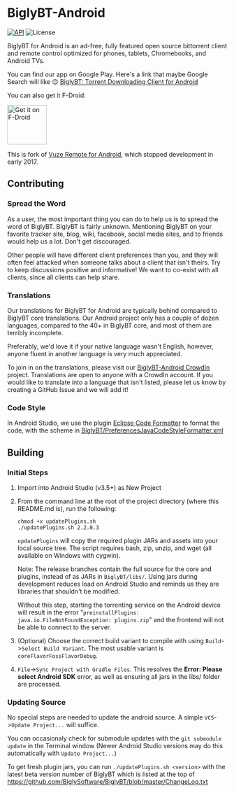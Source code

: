 # BiglyBT-Android

[![API](https://img.shields.io/badge/API-15%2B-blue.svg?style=flat)](https://android-arsenal.com/api?level=15)
![License](https://img.shields.io/badge/license-GPL2+-blue.svg?style=flat)

BiglyBT for Android is an ad-free, fully featured open source bittorrent client and remote control optimized for phones, tablets, Chromebooks, and Android TVs.

You can find our app on Google Play.  Here's a link that maybe Google Search will like :wink: [BiglyBT: Torrent Downloading Client for Android](https://play.google.com/store/apps/details?id=com.biglybt.android.client) 

You can also get it F-Droid:

<a href="https://f-droid.org/packages/com.biglybt.android.client/" target="_blank">
<img src="https://f-droid.org/badge/get-it-on.png" alt="Get it on F-Droid" height="90"/></a>

This is fork of [Vuze Remote for Android](https://svn.vuze.com/public/android/remote/trunk/VuzeRemoteProject/), which stopped development in early 2017.


## Contributing

### Spread the Word

As a user, the most important thing you can do to help us is to spread the word of BiglyBT. BiglyBT is fairly unknown. Mentioning BiglyBT on your favorite tracker site, blog, wiki, facebook, social media sites, and to friends would help us a lot. Don't get discouraged.  

Other people will have different client preferences than you, and they will often feel attacked when someone talks about a client that isn't theirs.  Try to keep discussions positive and informative!  We want to co-exist with all clients, since all clients can help share.

### Translations

Our translations for BiglyBT for Android are typically behind compared to BiglyBT core translations.  Our Android project only has a couple of dozen languages, compared to the 40+ in BiglyBT core, and most of them are terribly incomplete.

Preferably, we'd love it if your native language wasn't English, however, anyone fluent in another language is very much appreciated.

To join in on the translations, please visit our [BiglyBT-Android CrowdIn](https://crowdin.com/project/biglybt-android) project.  Translations are open to anyone with a CrowdIn account.  If you would like to translate into a language that isn't listed, please let us know by creating a GitHub Issue and we will add it!

### Code Style

In Android Studio, we use the plugin [Eclipse Code Formatter](https://plugins.jetbrains.com/plugin/6546-eclipse-code-formatter) to format the code, with the scheme in [BiglyBT/PreferencesJavaCodeStyleFormatter.xml](BiglyBT/PreferencesJavaCodeStyleFormatter.xml)


## Building

### Initial Steps

1. Import into Android Studio (v3.5+) as New Project

1. From the command line at the root of the project directory (where this README.md is), run the following:

    ```
    chmod +x updatePlugins.sh
    ./updatePlugins.sh 2.2.0.3
    ```

    `updatePlugins` will copy the required plugin JARs and assets into your local source tree.
    The script requires bash, zip, unzip, and wget (all available on Windows with cygwin).
    
    Note: The release branches contain the full source for the core and plugins, instead of as JARs in `BiglyBT/libs/`.
    Using jars during development reduces load on Android Studio and reminds us they are libraries that shouldn't be modified.
    
    Without this step, starting the torrenting service on the Android device will result in the error "`preinstallPlugins: java.io.FileNotFoundException: plugins.zip`" and the frontend will not be able to connect to the server.

1. (Optional) Choose the correct build variant to compile with using `Build`->`Select Build Variant`.  The most usable variant is `coreFlavorFossFlavorDebug`.

1. `File`->`Sync Project with Gradle Files`. This resolves the **Error: Please select Android SDK** error, as well as ensuring all jars in the libs/ folder are processed.

### Updating Source

No special steps are needed to update the android source.  A simple `VCS`->`Update Project...` will suffice.

You can occasionaly check for submodule updates with the `git submodule update` in the Terminal window (Newer Android Studio versions may do this automatically with `Update Project...`)

To get fresh plugin jars, you can run `./updatePlugins.sh <version>` with the latest beta version number of BiglyBT which is listed at the top of https://github.com/BiglySoftware/BiglyBT/blob/master/ChangeLog.txt

